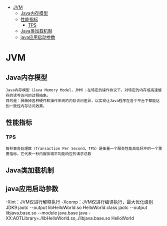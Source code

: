 - [JVM](#JVM)
	- [Java内存模型](#Java内存模型)
	- [性能指标](#性能指标)
		- [TPS](#TPS)
	- [Java类加载机制](#Java类加载机制)
	- [java应用启动参数](#java应用启动参数)

# JVM
## Java内存模型
```
Java内存模型（Java Memory Model，JMM）：在特定的操作协议下，对特定的内存或高速缓存的读写访问的过程抽象。
目的是：屏蔽掉各种硬件和操作系统的内存访问差异，以实现让Java程序在各个平台下都能达到一致性内存访问效果。

```

## 性能指标
### TPS
```
每秒事务处理数（Transaction Per Second，TPS）是衡量一个服务性能高低好坏的一个重要指标，它代表一秒内服务端平均能响应的请求总数
```

## Java类加载机制

## java应用启动参数
-Xint：JVM仅进行解释执行
-Xcomp：JVM仅进行编译执行，最大优化级别
JDK9
jaotc --output libHelloWorld.so HelloWorld.class
jaotc --output libjava.base.so --module java.base
java -XX:AOTLibrary=./libHelloWorld.so,./libjava.base.so HelloWorld